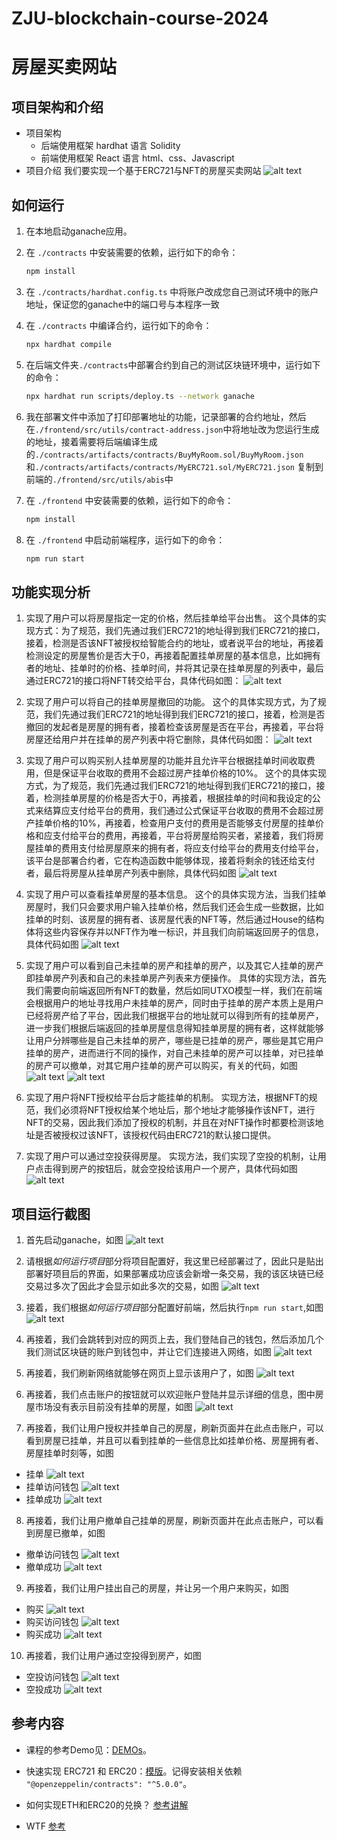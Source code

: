 # ZJU-blockchain-course-2024
# 房屋买卖网站

## 项目架构和介绍

- 项目架构
    - 后端使用框架 hardhat 语言 Solidity
    - 前端使用框架 React 语言 html、css、Javascript
- 项目介绍
我们要实现一个基于ERC721与NFT的房屋买卖网站
![alt text](<assets/Pasted image 20241013165520.png>)


## 如何运行

1. 在本地启动ganache应用。

2. 在 `./contracts` 中安装需要的依赖，运行如下的命令：
    ```bash
    npm install
    ```
3. 在 `./contracts/hardhat.config.ts` 中将账户改成您自己测试环境中的账户地址，保证您的ganache中的端口号与本程序一致
4. 在 `./contracts` 中编译合约，运行如下的命令：
    ```bash
    npx hardhat compile
    ```
5. 在后端文件夹`./contracts`中部署合约到自己的测试区块链环境中，运行如下的命令：
    ```bash
    npx hardhat run scripts/deploy.ts --network ganache
    ```
6. 我在部署文件中添加了打印部署地址的功能，记录部署的合约地址，然后在`./frontend/src/utils/contract-address.json`中将地址改为您运行生成的地址，接着需要将后端编译生成的`./contracts/artifacts/contracts/BuyMyRoom.sol/BuyMyRoom.json`和`./contracts/artifacts/contracts/MyERC721.sol/MyERC721.json` 复制到前端的`./frontend/src/utils/abis`中
7. 在 `./frontend` 中安装需要的依赖，运行如下的命令：
    ```bash
    npm install
    ```
8. 在 `./frontend` 中启动前端程序，运行如下的命令：
    ```bash
    npm run start
    ```

## 功能实现分析

1. 实现了用户可以将房屋指定一定的价格，然后挂单给平台出售。
这个具体的实现方式：为了规范，我们先通过我们ERC721的地址得到我们ERC721的接口，接着，检测是否该NFT被授权给智能合约的地址，或者说平台的地址，再接着检测设定的房屋售价是否大于0，再接着配置挂单房屋的基本信息，比如拥有者的地址、挂单时的价格、挂单时间，并将其记录在挂单房屋的列表中，最后通过ERC721的接口将NFT转交给平台，具体代码如图：
![alt text](<assets/Pasted image 20241015172033.png>)

2. 实现了用户可以将自己的挂单房屋撤回的功能。
这个的具体实现方式，为了规范，我们先通过我们ERC721的地址得到我们ERC721的接口，接着，检测是否撤回的发起者是房屋的拥有者，接着检查该房屋是否在平台，再接着，平台将房屋还给用户并在挂单的房产列表中将它删除，具体代码如图：
![alt text](<assets/image.png>)

3. 实现了用户可以购买别人挂单房屋的功能并且允许平台根据挂单时间收取费用，但是保证平台收取的费用不会超过房产挂单价格的10%。
这个的具体实现方式，为了规范，我们先通过我们ERC721的地址得到我们ERC721的接口，接着，检测挂单房屋的价格是否大于0，再接着，根据挂单的时间和我设定的公式来结算应支付给平台的费用，我们通过公式保证平台收取的费用不会超过房产挂单价格的10%，再接着，检查用户支付的费用是否能够支付房屋的挂单价格和应支付给平台的费用，再接着，平台将房屋给购买者，紧接着，我们将房屋挂单的费用支付给房屋原来的拥有者，将应支付给平台的费用支付给平台，该平台是部署合约者，它在构造函数中能够体现，接着将剩余的钱还给支付者，最后将房屋从挂单房产列表中删除，具体代码如图
![alt text](<assets/Pasted image 20241015172110.png>)

4. 实现了用户可以查看挂单房屋的基本信息。
这个的具体实现方法，当我们挂单房屋时，我们只会要求用户输入挂单价格，然后我们还会生成一些数据，比如挂单的时刻、该房屋的拥有者、该房屋代表的NFT等，然后通过House的结构体将这些内容保存并以NFT作为唯一标识，并且我们向前端返回房子的信息，具体代码如图
![alt text](<assets/Pasted image 20241015172333.png>)

5. 实现了用户可以看到自己未挂单的房产和挂单的房产，以及其它人挂单的房产即挂单房产列表和自己的未挂单房产列表来方便操作。
具体的实现方法，首先我们需要向前端返回所有NFT的数量，然后如同UTXO模型一样，我们在前端会根据用户的地址寻找用户未挂单的房产，同时由于挂单的房产本质上是用户已经将房产给了平台，因此我们根据平台的地址就可以得到所有的挂单房产，进一步我们根据后端返回的挂单房屋信息得知挂单房屋的拥有者，这样就能够让用户分辨哪些是自己未挂单的房产，哪些是已挂单的房产，哪些是其它用户挂单的房产，进而进行不同的操作，对自己未挂单的房产可以挂单，对已挂单的房产可以撤单，对其它用户挂单的房产可以购买，有关的代码，如图
![alt text](<assets/Pasted image 20241015110340.png>)
![alt text](<assets/Pasted image 20241015172333.png>)

6. 实现了用户将NFT授权给平台后才能挂单的机制。
实现方法，根据NFT的规范，我们必须将NFT授权给某个地址后，那个地址才能够操作该NFT，进行NFT的交易，因此我们添加了授权的机制，并且在对NFT操作时都要检测该地址是否被授权过该NFT，该授权代码由ERC721的默认接口提供。

7. 实现了用户可以通过空投获得房屋。
实现方法，我们实现了空投的机制，让用户点击得到房产的按钮后，就会空投给该用户一个房产，具体代码如图
![alt text](<assets/Pasted image 20241014135107.png>)



## 项目运行截图

1. 首先启动ganache，如图
![alt text](<assets/image1.png>)

2. 请根据*如何运行项目*部分将项目配置好，我这里已经部署过了，因此只是贴出部署好项目后的界面，如果部署成功应该会新增一条交易，我的该区块链已经交易过多次了因此才会显示如此多次的交易，如图
![alt text](<assets/image2.png>)

3. 接着，我们根据*如何运行项目*部分配置好前端，然后执行`npm run start`,如图
![alt text](<assets/IMG_2275.jpg>)

4. 再接着，我们会跳转到对应的网页上去，我们登陆自己的钱包，然后添加几个我们测试区块链的账户到钱包中，并让它们连接进入网络，如图
![alt text](<assets/image-1.png>)

5. 再接着，我们刷新网络就能够在网页上显示该用户了，如图
![alt text](<assets/image-2.png>)

6. 再接着，我们点击账户的按钮就可以欢迎账户登陆并显示详细的信息，图中房屋市场没有表示目前没有挂单的房屋，如图
![alt text](<assets/image-3.png>)

7. 再接着，我们让用户授权并挂单自己的房屋，刷新页面并在此点击账户，可以看到房屋已挂单，并且可以看到挂单的一些信息比如挂单价格、房屋拥有者、房屋挂单时刻等，如图
- 挂单
![alt text](<assets/image-4.png>)
- 挂单访问钱包
![alt text](<assets/image-5.png>)
- 挂单成功
![alt text](<assets/image-6.png>)

8. 再接着，我们让用户撤单自己挂单的房屋，刷新页面并在此点击账户，可以看到房屋已撤单，如图
- 撤单访问钱包
![alt text](<assets/image-7.png>)
- 撤单成功
![alt text](<assets/image-3.png>)

9. 再接着，我们让用户挂出自己的房屋，并让另一个用户来购买，如图
- 购买
![alt text](<assets/image-8.png>)
- 购买访问钱包
![alt text](<assets/image-9.png>)
- 购买成功
![alt text](<assets/image-10.png>)

10. 再接着，我们让用户通过空投得到房产，如图
- 空投访问钱包
![alt text](<assets/image-11.png>)
- 空投成功
![alt text](<assets/image-12.png>)

## 参考内容

- 课程的参考Demo见：[DEMOs](https://github.com/LBruyne/blockchain-course-demos)。

- 快速实现 ERC721 和 ERC20：[模版](https://wizard.openzeppelin.com/#erc20)。记得安装相关依赖 ``"@openzeppelin/contracts": "^5.0.0"``。

- 如何实现ETH和ERC20的兑换？ [参考讲解](https://www.wtf.academy/en/docs/solidity-103/DEX/)

- WTF [参考](https://www.wtf.academy/docs/solidity-101/)
